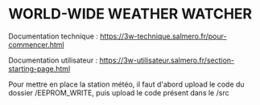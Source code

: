 # WORLD-WIDE WEATHER WATCHER

Documentation technique : https://3w-technique.salmero.fr/pour-commencer.html

Documentation utilisateur : https://3w-utilisateur.salmero.fr/section-starting-page.html

Pour mettre en place la station météo, il faut d'abord upload le code du dossier /EEPROM_WRITE, puis upload le code présent dans le /src
